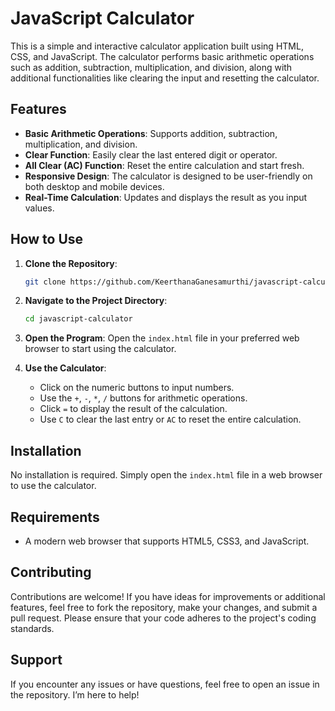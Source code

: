 
# JavaScript Calculator

This is a simple and interactive calculator application built using HTML, CSS, and JavaScript. The calculator performs basic arithmetic operations such as addition, subtraction, multiplication, and division, along with additional functionalities like clearing the input and resetting the calculator.

## Features

- **Basic Arithmetic Operations**: Supports addition, subtraction, multiplication, and division.
- **Clear Function**: Easily clear the last entered digit or operator.
- **All Clear (AC) Function**: Reset the entire calculation and start fresh.
- **Responsive Design**: The calculator is designed to be user-friendly on both desktop and mobile devices.
- **Real-Time Calculation**: Updates and displays the result as you input values.

## How to Use

1. **Clone the Repository**:
   ```bash
   git clone https://github.com/KeerthanaGanesamurthi/javascript-calculator.git
   ```

2. **Navigate to the Project Directory**:
   ```bash
   cd javascript-calculator
   ```

3. **Open the Program**:
   Open the `index.html` file in your preferred web browser to start using the calculator.

4. **Use the Calculator**:
   - Click on the numeric buttons to input numbers.
   - Use the `+`, `-`, `*`, `/` buttons for arithmetic operations.
   - Click `=` to display the result of the calculation.
   - Use `C` to clear the last entry or `AC` to reset the entire calculation.

## Installation

No installation is required. Simply open the `index.html` file in a web browser to use the calculator. 

## Requirements

- A modern web browser that supports HTML5, CSS3, and JavaScript.

## Contributing

Contributions are welcome! If you have ideas for improvements or additional features, feel free to fork the repository, make your changes, and submit a pull request. Please ensure that your code adheres to the project's coding standards.

## Support

If you encounter any issues or have questions, feel free to open an issue in the repository. I’m here to help!
